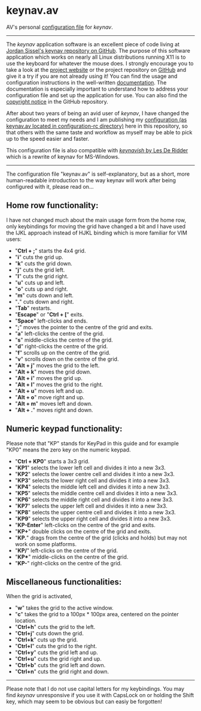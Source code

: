 # keynav.av
AV's personal [configuration file](https://github.com/Vazirified/keynav.av/blob/main/configuration-rc/keynav.av) for _keynav_.

---

The _keynav_ application software is an excellent piece of code living at [Jordan Sissel's keynav repository on GitHub](https://github.com/jordansissel/keynav). The purpose of this software application which works on nearly all Linux distributions running X11 is to use the keyboard for whatever the mouse does. I strongly encourage you to take a look at the [project website](https://www.semicomplete.com/projects/keynav/) or the project repository on [GitHub](https://github.com/jordansissel/keynav) and give it a try if you are not already using it! You can find the usage and configuration instructions in the well-written [documentation](https://github.com/jordansissel/keynav/blob/master/keynav.pod). The documentation is especially important to understand how to address your configuration file and set up the application for use. You can also find the [copyright notice](https://github.com/jordansissel/keynav/blob/master/COPYRIGHT) in the GitHub repository.

After about two years of being an avid user of _keynav_, I have changed the configuration to meet my needs and I am publishing my [configuration (as keynav.av located in configuration-rc directory)](https://github.com/Vazirified/keynav.av/blob/main/configuration-rc/keynav.av) here in this repository, so that others with the same taste and workflow as myself may be able to pick up to the speed easier and faster.

This configuration file is also compatible with [_keynavish_ by Les De Ridder](https://github.com/lesderid/keynavish) which is a rewrite of keynav for MS-Windows.

---

The configuration file "keynav.av" is self-explanatory, but as a short, more human-readable introduction to the way keynav will work after being configured with it, please read on...

## Home row functionality:

I have not changed much about the main usage form from the home row, only keybindings for moving the grid have changed a bit and I have used the IJKL approach instead of HJKL binding which is more familiar for VIM users:
- "__Ctrl + ;__" starts the 4x4 grid.
- "__i__" cuts the grid up.
- "__k__" cuts the grid down.
- "__j__" cuts the grid left.
- "__l__" cuts the grid right.
- "__u__" cuts up and left.
- "__o__" cuts up and right.
- "__m__" cuts down and left.
- "__.__" cuts down and right.
- "__Tab__" restarts.
- "__Escape__" or "__Ctrl + \[__" exits.
- "__Space__" left-clicks and ends.
- "__;__" moves the pointer to the centre of the grid and exits.
- "__a__" left-clicks the centre of the grid.
- "__s__" middle-clicks the centre of the grid.
- "__d__" right-clicks the centre of the grid.
- "__f__" scrolls up on the centre of the grid.
- "__v__" scrolls down on the centre of the grid.
- "__Alt + j__" moves the grid to the left.
- "__Alt + k__" moves the grid down.
- "__Alt + i__" moves the grid up.
- "__Alt + l__" moves the grid to the right.
- "__Alt + u__" moves left and up.
- "__Alt + o__" move right and up.
- "__Alt + m__" moves left and down.
- "__Alt + .__" moves right and down.

## Numeric keypad functionality:

Please note that "KP" stands for KeyPad in this guide and for example "KP0" means the zero key on the numeric keypad.
- "__Ctrl + KP0__" starts a 3x3 grid.
- "__KP1__" selects the lower left cell and divides it into a new 3x3.
- "__KP2__" selects the lower centre cell and divides it into a new 3x3.
- "__KP3__" selects the lower right cell and divides it into a new 3x3.
- "__KP4__" selects the middle left cell and divides it into a new 3x3.
- "__KP5__" selects the middle centre cell and divides it into a new 3x3.
- "__KP6__" selects the middle right cell and divides it into a new 3x3.
- "__KP7__" selects the upper left cell and divides it into a new 3x3.
- "__KP8__" selects the upper centre cell and divides it into a new 3x3.
- "__KP9__" selects the upper right cell and divides it into a new 3x3.
- "__KP-Enter__" left-clicks on the centre of the grid and exits.
- "__KP+__" double clicks on the centre of the grid and exits.
- "__KP.__" drags from the centre of the grid (clicks and holds) but may not work on some platforms.
- "__KP/__" left-clicks on the centre of the grid.
- "__KP*__" middle-clicks on the centre of the grid.
- "__KP-__" right-clicks on the centre of the grid.

## Miscellaneous functionalities:

When the grid is activated,
- "__w__" takes the grid to the active window.
- "__c__" takes the grid to a 100px * 100px area, centered on the pointer location.
- "__Ctrl+h__" cuts the grid to the left.
- "__Ctrl+j__" cuts down the grid.
- "__Ctrl+k__" cuts up the grid.
- "__Ctrl+l__" cuts the grid to the right.
- "__Ctrl+y__" cuts the grid left and up.
- "__Ctrl+u__" cuts the grid right and up.
- "__Ctrl+b__" cuts the grid left and down.
- "__Ctrl+n__" cuts the grid right and down.

---

Please note that I do not use capital letters for my keybindings. You may find _keynav_ unresponsive if you use it with CapsLock on or holding the Shift key, which may seem to be obvious but can easiy be forgotten!
